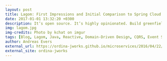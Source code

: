 ```yaml
---
layout: post
title: Lagom: First Impressions and Initial Comparison to Spring Cloud
date: 2017-01-01 13:32:20 +0300
description: It’s open source. It’s highly opinionated. Build greenfield microservices and decompose your Java EE monolith like a boss.
img: lagom.jpg
img-credits: Photo by kchat on imgur
tags: [Blog, Lagom, Java, Reactive, Domain-Driven Design, CQRS, Event Sourcing]
author: Andreas Evers
external_url: https://ordina-jworks.github.io/microservices/2016/04/22/Lagom-First-Impressions-and-Initial-Comparison-to-Spring-Cloud.html
external_site: ordina-jworks
---
```

